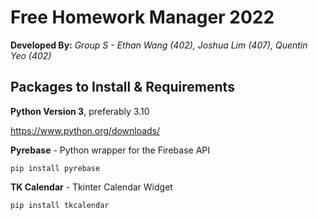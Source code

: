 # Free Homework Manager 2022
**Developed By:** *Group S - Ethan Wang (402), Joshua Lim (407), Quentin Yeo (402)*

## Packages to Install & Requirements

**Python Version 3**, preferably 3.10

https://www.python.org/downloads/

**Pyrebase** - Python wrapper for the Firebase API

    pip install pyrebase

**TK Calendar** - Tkinter Calendar Widget

    pip install tkcalendar